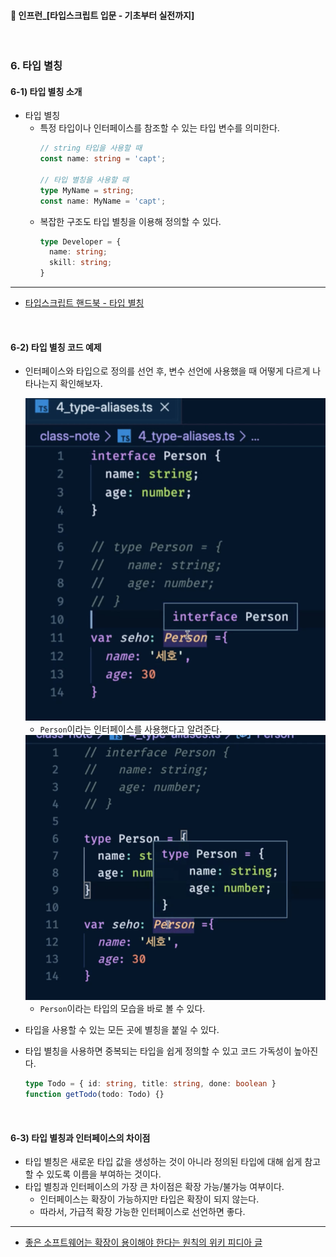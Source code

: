####  🚀 인프런_[타입스크립트 입문 - 기초부터 실전까지]
<br/>

### 6. 타입 별칭
#### 6-1) 타입 별칭 소개
- 타입 별칭
	- 특정 타입이나 인터페이스를 참조할 수 있는 타입 변수를 의미한다.
		```typescript
		// string 타입을 사용할 때
		const name: string = 'capt';

		// 타입 별칭을 사용할 때
		type MyName = string;
		const name: MyName = 'capt';
		```
	- 복잡한 구조도 타입 별칭을 이용해 정의할 수 있다.
		```typescript
		type Developer = {
		  name: string;
		  skill: string;
		}
		```
***
- [타입스크립트 핸드북 - 타입 별칭](https://joshua1988.github.io/ts/guide/type-alias.html)

<br/>

#### 6-2) 타입 별칭 코드 예제
- 인터페이스와 타입으로 정의를 선언 후, 변수 선언에 사용했을 때 어떻게 다르게 나타나는지 확인해보자.

	<img src="./imgs/6-2-1.png" width="500"/>

	- `Person`이라는 인터페이스를 사용했다고 알려준다.

	<img src="./imgs/6-2-2.png" width="500"/>

	- `Person`이라는 타입의 모습을 바로 볼 수 있다.

- 타입을 사용할 수 있는 모든 곳에 별칭을 붙일 수 있다.
- 타입 별칭을 사용하면 중복되는 타입을 쉽게 정의할 수 있고 코드 가독성이 높아진다.
	```typescript
	type Todo = { id: string, title: string, done: boolean }
	function getTodo(todo: Todo) {}
	```

<br/>

#### 6-3) 타입 별칭과 인터페이스의 차이점
- 타입 별칭은 새로운 타입 값을 생성하는 것이 아니라 정의된 타입에 대해 쉽게 참고할 수 있도록 이름을 부여하는 것이다.
- 타입 별칭과 인터페이스의 가장 큰 차이점은 확장 가능/불가능 여부이다. 
	- 인터페이스는 확장이 가능하지만 타입은 확장이 되지 않는다. 
	- 따라서, 가급적 확장 가능한 인터페이스로 선언하면 좋다.
***
-   [좋은 소프트웨어는 확장이 용이해야 한다는 원칙의 위키 피디아 글](https://en.wikipedia.org/wiki/Open%E2%80%93closed_principle)
